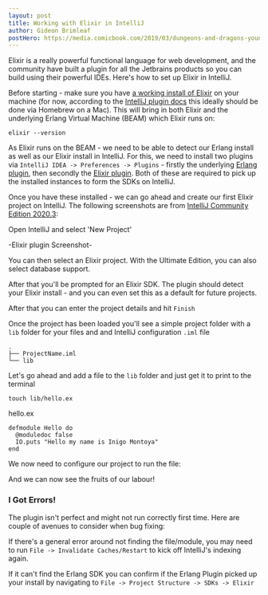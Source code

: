 ```yaml
---
layout: post
title: Working with Elixir in IntelliJ
author: Gideon Brimleaf
postHero: https://media.comicbook.com/2019/03/dungeons-and-dragons-young-adventurers-guides-top-1160838.jpeg
---
```


Elixir is a really powerful functional language for web development, and the community have built a plugin for all the Jetbrains products so you can build using their powerful IDEs. Here's how to set up Elixir in IntelliJ.

Before starting - make sure you have [a working install of Elixir](https://elixir-lang.org/install.html) on your machine (for now, according to the [IntelliJ plugin docs](https://github.com/KronicDeth/intellij-elixir) this ideally should be done via Homebrew on a Mac). This will bring in both Elixir and the underlying Erlang Virtual Machine (BEAM) which Elixir runs on:

```
elixir --version
```

As Elixir runs on the BEAM - we need to be able to detect our Erlang install as well as our Elixir install in IntelliJ.  For this, we need to install two plugins via `IntelliJ IDEA -> Preferences -> Plugins` - firstly the underlying [Erlang plugin](https://plugins.jetbrains.com/plugin/7083-erlang), then secondly the [Elixir plugin](https://plugins.jetbrains.com/plugin/7522-elixir).  Both of these are required to pick up the installed instances to form the SDKs on IntelliJ.

Once you have these installed - we can go ahead and create our first Elixir project on IntelliJ.  The following screenshots are from [IntelliJ Community Edition 2020.3](https://www.jetbrains.com/idea/download/#section=mac):

Open IntelliJ and select 'New Project'

-Elixir plugin Screenshot-

You can then select an Elixir project.  With the Ultimate Edition, you can also select database support. 

After that you'll be prompted for an Elixir SDK. The plugin should detect your Elixir install - and you can even set this as a default for future projects.

After that you can enter the project details and hit `Finish`

Once the project has been loaded you'll see a simple project folder with a `lib` folder for your files and and IntelliJ configuration `.iml` file

```
.
├── ProjectName.iml
└── lib

```

Let's go ahead and add a file to the `lib` folder and just get it to print to the terminal

```
touch lib/hello.ex
```

hello.ex
```
defmodule Hello do
  @moduledoc false
  IO.puts "Hello my name is Inigo Montoya"
end
```

We now need to configure our project to run the file:

And we can now see the fruits of our labour!

### I Got Errors!

The plugin isn't perfect and might not run correctly first time.  Here are couple of avenues to consider when bug fixing:

If there's a general error around not finding the file/module, you may need to run `File -> Invalidate Caches/Restart` to kick off IntelliJ's indexing again.

If it can't find the Erlang SDK you can confirm if the Erlang Plugin picked up your install by navigating to `File -> Project Structure -> SDKs -> Elixir`